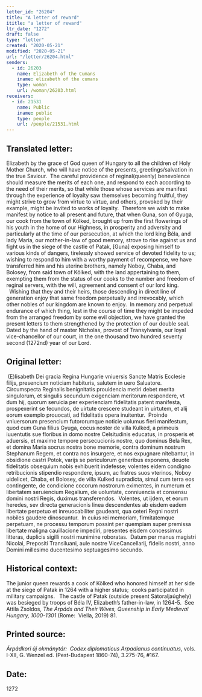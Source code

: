 ```yaml
---
letter_id: "26204"
title: "A letter of reward"
ititle: "a letter of reward"
ltr_date: "1272"
draft: false
type: "letter"
created: "2020-05-21"
modified: "2020-05-21"
url: "/letter/26204.html"
senders:
  - id: 26203
    name: Elizabeth of the Cumans
    iname: elizabeth of the cumans
    type: woman
    url: /woman/26203.html
receivers:
  - id: 21531
    name: Public
    iname: public
    type: people
    url: /people/21531.html
---
```

<h2> Translated letter:</h2><p>Elizabeth by the grace of God queen of Hungary to all the children of Holy Mother Church, who will have notice of the presents, greetings/salvation in the true Saviour.&nbsp; The careful providence of reginal(queenly) benevolence should measure the merits of each one, and respond to each according to the need of their merits, so that while those whose services are manifest through the experience of loyalty saw themselves becoming fruitful, they might strive to grow from virtue to virtue, and others, provoked by their example, might be invited to works of loyalty.&nbsp; Therefore we wish to make manifest by notice to all present and future, that when Guna, son of Gyuga, our cook from the town of Kölked, brought up from the first flowerings of his youth in the home of our Highness, in prosperity and adversity and particularly at the time of our persecution, at which the lord king Béla, and lady Maria, our mother-in-law of good memory, strove to rise against us and fight us in the siege of the castle of Patak, [Guna] exposing himself to various kinds of dangers, tirelessly showed service of devoted fidelity to us; wishing to respond to him with a worthy payment of recompense, we have transferred him and his uterine brothers, namely Noboy, Chaba, and Bolosey, from said town of Kölked, with the land appertaining to them, exempting them from the status of our cooks to the number and freedom of reginal servers, with the will, agreement and consent of our lord king. &nbsp;&nbsp;Wishing that they and their heirs, those descending in direct line of generation enjoy that same freedom perpetually and irrevocably, which other nobles of our kingdom are known to enjoy.&nbsp; In memory and perpetual endurance of which thing, lest in the course of time they might be impeded from the arranged freedom by some evil objection, we have granted the present letters to them strengthened by the protection of our double seal.&nbsp; Dated by the hand of master Nicholas, provost of Transylvania, our loyal vice-chancellor of our court, in the one thousand two hundred seventy second (1272nd) year of our Lord.</p><h2 class="mt-4"> Original letter:</h2><p>&nbsp;(E)lisabeth Dei gracia Regina Hungarie vniuersis Sancte Matris Ecclesie filijs, presencium noticiam habituris, salutem in uero Saluatore.&nbsp; Circumspecta Reginalis benignitatis prouidencia metiri debet merita singulorum, et singulis secundum exigenciam meritorum respondere, vt dum hij, quorum seruicia per experienciam fidelitatis patent manifesta, prospexerint se fecundos, de uirtute crescere studeant in uirtutem, et alij eorum exemplo prouocati, ad fidelitatis opera inuitentur.&nbsp; Proinde vniuersorum presencium futororumque noticie uolumus fieri manifestum, quod cum Guna filius Gyuga, cocus noster de villa Kulked, a primeuis iuuentutis sue floribus in domo nostre Celsitudinis educatus, in prosperis et aduersis, et maxime tempore persecucionis nostre, quo dominus Bela Rex, et domina Maria socrus nostra bone memorie, contra dominum nostrum Stephanum Regem, et contra nos insurgere, et nos expugnare nitebantur, in obsidione castri Potok, varijs se periculorum generibus exponens, deuote fidelitatis obsequium nobis exhibuerit indefesse; volentes eidem condigno retribucionis stipendio respondere, ipsum, ac fratres suos vterinos, Noboy uidelicet, Chaba, et Bolosey, de villa Kulked supradicta, simul cum terra eos contingente, de condicione cocorum nostrorum eximentes, in numerum et libertatem seruiencium Regalium, de uoluntate, conniuencia et consensu domini nostri Regis, duximus transferendos.&nbsp; Volentes, ut ijdem, et eorum heredes, sev directa generacionis linea descendentes ab eisdem eadem libertate perpetuo et inreuocabiliter gaudeant, qua ceteri Regni nostri nobiles gaudere dinoscuntur.&nbsp; In cuius rei memoriam, firmitatemque perpetuam, ne processu temporum possint per quempiam super premissa libertate maligna cauillacione impediri, presentes eisdem concessimus litteras, duplicis sigilli nostri munimine roboratas.&nbsp; Datum per manus magistri Nicolai, Prepositi Transiluani, aule nostre ViceCancellarij, fidelis nostri, anno Domini millesimo ducentesimo septuagesimo secundo.</p><h2 class="mt-4"> Historical context:</h2><p>The junior queen rewards a cook of Kölked who honored himself at her side at the siege of Patak in 1264 with a higher status; &nbsp;cooks participated in military campaigns. &nbsp;&nbsp;The castle of Patak (outside present Sátoraljaúghely) was besieged by troops of Béla IV, Elizabeth’s father-in-law, in 1264-5.&nbsp; See Attila Zsoldos, <i>The Árpáds and Their Wives, Queenship in Early Medieval Hungary, 1000-1301</i>&nbsp;(Rome:&nbsp; Viella, 2019) 81.</p><h2 class="mt-4"> Printed source:</h2><p><i>Árpádkori új okmánytár:&nbsp; Codex diplomaticus Arpadianus continuatus</i>, vols. I-XII, G. Wenzel ed. (Pest-Budapest 1860-74),&nbsp;3.275-76, #167.</p><h2 class="mt-4"> Date:</h2>1272